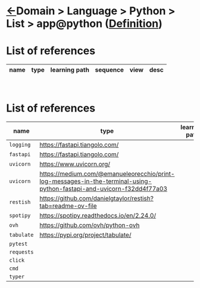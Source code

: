 <head><link rel="stylesheet" href="../../../../md.css"/><script src="../../../../md.js"></script></head>

[//]: #(Reference)
[Repo_Readme]:   ../list/object_list.md
[Item_Whatis]:   ../whatis/App_whatis.md


# [&larr;][Repo_Readme]Domain > Language > Python > List > app@python ([Definition][Item_Whatis])

# List of references
|name|type|learning path|sequence|view|desc|
|-|-|-|-|-|-|
<br>

# List of references
|name|type|learning path|sequence|view|desc|
|-|-|-|-|-|-|
|`logging`|https://fastapi.tiangolo.com/
|`fastapi`|https://fastapi.tiangolo.com/
|`uvicorn`|https://www.uvicorn.org/
|`uvicorn`|https://medium.com/@emanueleorecchio/print-log-messages-in-the-terminal-using-python-fastapi-and-uvicorn-f32dd4f77a03
|`restish`|https://github.com/danielgtaylor/restish?tab=readme-ov-file
|`spotipy`|https://spotipy.readthedocs.io/en/2.24.0/
|`ovh`|https://github.com/ovh/python-ovh
|`tabulate`|https://pypi.org/project/tabulate/
|`pytest`|
|`requests`|
|`click`|
|`cmd`|
|`typer`|
<br>



